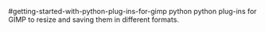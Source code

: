 
#getting-started-with-python-plug-ins-for-gimp
 python
python plug-ins for GIMP to resize and saving them in different formats.
